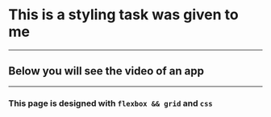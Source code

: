 # This is a styling task was given to me
---

## Below you will see the video  of an app


---

### This page is designed with `flexbox && grid` and `css`